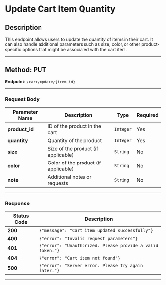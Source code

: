 # Update Cart Item Quantity

## Description
This endpoint allows users to update the quantity of items in their cart. It can also handle additional parameters such as size, color, or other product-specific options that might be associated with the cart item.

---

## Method: **PUT**

**Endpoint**: `/cart/update/{item_id}`

---


### Request Body

| Parameter Name  | Description                         | Type     | Required |
|-----------------|-------------------------------------|----------|----------|
| **product_id**  | ID of the product in the cart       | `Integer`| Yes      |
| **quantity**    | Quantity of the product             | `Integer`| Yes      |
| **size**        | Size of the product (if applicable) | `String` | No       |
| **color**       | Color of the product (if applicable)| `String` | No       |
| **note**        | Additional notes or requests        | `String` | No       |

---

### Response

| Status Code | Description                                         |
|-------------|-----------------------------------------------------|
| **200**     | `{"message": "Cart item updated successfully"}`     |
| **400**     | `{"error": "Invalid request parameters"}`           |
| **401**     | `{"error": "Unauthorized. Please provide a valid token."}` |
| **404**     | `{"error": "Cart item not found"}`                  |
| **500**     | `{"error": "Server error. Please try again later."}`|

---


